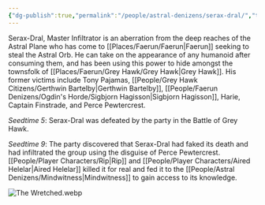 ```yaml
---
{"dg-publish":true,"permalink":"/people/astral-denizens/serax-dral/","tags":["Character","Adversary","Dead"]}
---
```


Serax-Dral, Master Infiltrator is an aberration from the deep reaches of the Astral Plane who has come to [[Places/Faerun/Faerun\|Faerun]] seeking to steal the Astral Orb.  He can take on the appearance of any humanoid after consuming them, and has been using this power to hide amongst the townsfolk of [[Places/Faerun/Grey Hawk/Grey Hawk\|Grey Hawk]].  His former victims include Tony Pajamas, [[People/Grey Hawk Citizens/Gerthwin Bartelby\|Gerthwin Bartelby]], [[People/Faerun Denizens/Ogdin's Horde/Sigbjorn Hagisson\|Sigbjorn Hagisson]], Harie,  Captain Finstrade, and Perce Pewtercrest.  

*Seedtime 5*: Serax-Dral was defeated by the party in the Battle of Grey Hawk.  

*Seedtime 9*: The party discovered that Serax-Dral had faked its death and had infiltrated the group using the disguise of Perce Pewtercrest.  [[People/Player Characters/Rip\|Rip]] and [[People/Player Characters/Aired Helelar\|Aired Helelar]] killed it for real and fed it to the [[People/Astral Denizens/Mindwitness\|Mindwitness]] to gain access to its knowledge.  

![The Wretched.webp](/img/user/Z_Attachments/The%20Wretched.webp)